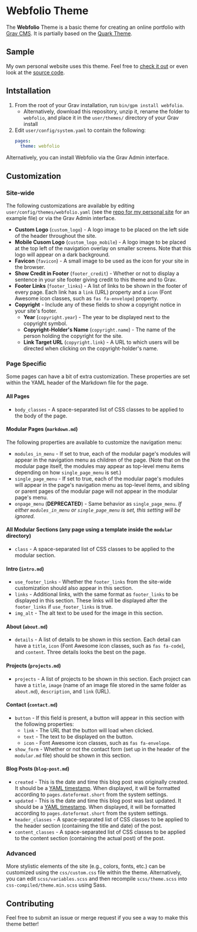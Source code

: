# Webfolio Theme

The **Webfolio** Theme is a basic theme for creating an online portfolio with [Grav CMS](http://github.com/getgrav/grav). It is partially based on the [Quark Theme](https://github.com/getgrav/grav-theme-quark).

## Sample

My own personal website uses this theme. Feel free to [check it out](https://jasoncarloscox.com) or even look at the [source code](https://gitlab.com/jasonccox/personal-site).

## Intstallation

1. From the root of your Grav installation, run `bin/gpm install webfolio`.
   - Alternatively, download this repository, unzip it, rename the folder to `webfolio`, and place it in the `user/themes/` directory of your Grav install
2. Edit `user/config/system.yaml` to contain the following:
	```yaml
	pages:
      theme: webfolio
	```

Alternatively, you can install Webfolio via the Grav Admin interface.

## Customization

### Site-wide

The following customizations are available by editing `user/config/themes/webfolio.yaml` (see the [repo for my personal site](https://gitlab.com/jasonccox/personal-site) for an example file) or via the Grav Admin interface.

- **Custom Logo** (`custom_logo`) - A logo image to be placed on the left side of the header throughout the site.
- **Mobile Cusom Logo** (`custom_logo_mobile`) - A logo image to be placed at the top left of the navigation overlay on smaller screens. Note that this logo will appear on a dark background.
- **Favicon** (`favicon`) - A small image to be used as the icon for your site in the browser.
- **Show Credit in Footer** (`footer_credit`) - Whether or not to display a sentence in your site footer giving credit to this theme and to Grav.
- **Footer Links** (`footer_links`) - A list of links to be shown in the footer of every page. Each link has a `link` (URL) property and a `icon` (Font Awesome icon classes, such as `fas fa-envelope`) property.
- **Copyright** - Include any of these fields to show a copyright notice in your site's footer.
  - **Year** (`copyright.year`) - The year to be displayed next to the copyright symbol.
  - **Copyright-Holder's Name** (`copyright.name`) - The name of the person holding the copyright for the site.
  - **Link Target URL** (`copyright.link`) - A URL to which users will be directed when clicking on the copyright-holder's name.

### Page Specific

Some pages can have a bit of extra customization. These properties are set within the YAML header of the Markdown file for the page.

#### All Pages

- `body_classes` - A space-separated list of CSS classes to be applied to the body of the page.

#### Modular Pages (`markdown.md`)

The following properties are available to customize the navigation menu:
- `modules_in_menu` - If set to true, each of the modular page's modules will appear in the navigation menu as children of the page. (Note that on the modular page itself, the modules may appear as top-level menu items depending on how `single_page_menu` is set.)
- `single_page_menu` - If set to true, each of the modular page's modules will appear in the page's navigation menu as top-level items, and sibling or parent pages of the modular page will not appear in the modular page's menu.
- `onpage_menu` (**DEPRECATED**) - Same behavior as `single_page_menu`. *If either `modules_in_menu` or `single_page_menu` is set, this setting will be ignored.*

#### All Modular Sections (any page using a template inside the `modular` directory)

- `class` - A space-separated list of CSS classes to be applied to the modular section.

#### Intro (`intro.md`)

- `use_footer_links` - Whether the `footer_links` from the site-wide customization should also appear in this section.
- `links` - Additional links, with the same format as `footer_links` to be displayed in this section. These links will be displayed after the `footer_links` if `use_footer_links` is true.
- `img_alt` - The alt text to be used for the image in this section.

#### About (`about.md`)

- `details` - A list of details to be shown in this section. Each detail can have a `title`, `icon` (Font Awesome icon classes, such as `fas fa-code`), and `content`. Three details looks the best on the page.

#### Projects (`projects.md`)

- `projects` - A list of projects to be shown in this section. Each project can have a `title`, `image` (name of an image file stored in the same folder as `about.md`), `description`, and `link` (URL).

#### Contact (`contact.md`)

- `button` - If this field is present, a button will appear in this section with the following properties:
    - `link` - The URL that the button will load when clicked.
    - `text` - The text to be displayed on the button.
    - `icon` - Font Awesome icon classes, such as `fas fa-envelope`.
- `show_form` - Whether or not the contact form (set up in the header of the `modular.md` file) should be shown in this section.

#### Blog Posts (`blog-post.md`)

- `created` - This is the date and time this blog post was originally created. It should be a [YAML timestamp](https://yaml.org/type/timestamp.html). When displayed, it will be formatted according to `pages.dateformat.short` from the system settings.
- `updated` - This is the date and time this blog post was last updated. It should be a [YAML timestamp](https://yaml.org/type/timestamp.html). When displayed, it will be formatted according to `pages.dateformat.short` from the system settings.
- `header_classes` - A space-separated list of CSS classes to be applied to the header section (containing the title and date) of the post.
- `content_classes` - A space-separated list of CSS classes to be applied to the content section (containing the actual post) of the post.

### Advanced

More stylistic elements of the site (e.g., colors, fonts, etc.) can be customized using the `css/custom.css` file within the theme. Alternatively, you can edit `scss/variables.scss` and then recompile `scss/theme.scss` into `css-compiled/theme.min.scss` using Sass.

## Contributing

Feel free to submit an issue or merge request if you see a way to make this theme better!
